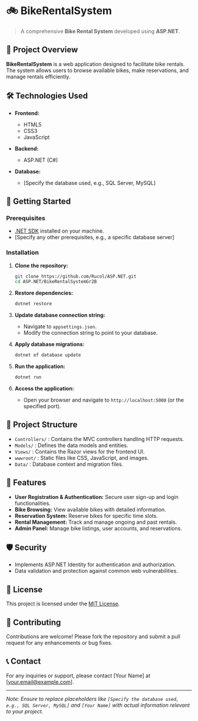 # 🚲 BikeRentalSystem

> A comprehensive **Bike Rental System** developed using **ASP.NET**.

## 📌 Project Overview

**BikeRentalSystem** is a web application designed to facilitate bike rentals. The system allows users to browse available bikes, make reservations, and manage rentals efficiently.

## 🛠 Technologies Used

- **Frontend:**
  - HTML5
  - CSS3
  - JavaScript

- **Backend:**
  - ASP.NET (C#)

- **Database:**
  - [Specify the database used, e.g., SQL Server, MySQL]

## 🚀 Getting Started

### Prerequisites

- [.NET SDK](https://dotnet.microsoft.com/download) installed on your machine.
- [Specify any other prerequisites, e.g., a specific database server]

### Installation

1. **Clone the repository:**
   ```bash
   git clone https://github.com/Rucol/ASP.NET.git
   cd ASP.NET/BikeRentalSystemGr2B
   ```

2. **Restore dependencies:**
   ```bash
   dotnet restore
   ```

3. **Update database connection string:**
   - Navigate to `appsettings.json`.
   - Modify the connection string to point to your database.

4. **Apply database migrations:**
   ```bash
   dotnet ef database update
   ```

5. **Run the application:**
   ```bash
   dotnet run
   ```

6. **Access the application:**
   - Open your browser and navigate to `http://localhost:5000` (or the specified port).

## 📂 Project Structure

- `Controllers/` : Contains the MVC controllers handling HTTP requests.
- `Models/` : Defines the data models and entities.
- `Views/` : Contains the Razor views for the frontend UI.
- `wwwroot/` : Static files like CSS, JavaScript, and images.
- `Data/` : Database context and migration files.

## 📝 Features

- **User Registration & Authentication:** Secure user sign-up and login functionalities.
- **Bike Browsing:** View available bikes with detailed information.
- **Reservation System:** Reserve bikes for specific time slots.
- **Rental Management:** Track and manage ongoing and past rentals.
- **Admin Panel:** Manage bike listings, user accounts, and reservations.

## 🛡 Security

- Implements ASP.NET Identity for authentication and authorization.
- Data validation and protection against common web vulnerabilities.

## 📜 License

This project is licensed under the [MIT License](LICENSE).

## 🤝 Contributing

Contributions are welcome! Please fork the repository and submit a pull request for any enhancements or bug fixes.

## 📞 Contact

For any inquiries or support, please contact [Your Name] at [your.email@example.com].

---

*Note: Ensure to replace placeholders like `[Specify the database used, e.g., SQL Server, MySQL]` and `[Your Name]` with actual information relevant to your project.*

